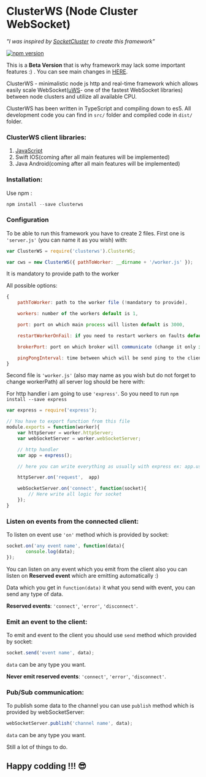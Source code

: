 # ClusterWS (Node Cluster WebSocket)
*"I was inspired by [SocketCluster](https://github.com/SocketCluster/socketcluster) to create this framework"*

[![npm version](https://badge.fury.io/js/clusterws.svg)](https://badge.fury.io/js/clusterws)

This is a **Beta Version** that is why framework may lack some important features :) . You can see main changes in [HERE](./information/CHANGELOG.md).

ClusterWS - minimalistic node js http and real-time framework which allows easily scale WebSocket([uWS](https://github.com/uNetworking/uWebSockets)- one of the fastest WebSocket libraries) between node clusters and utilize all available CPU.

ClusterWS has been written in TypeScript and compiling down to es5. All development code you can find in `src/` folder and compiled code in `dist/` folder.

### ClusterWS client libraries:

1. [JavaScript](https://github.com/goriunov/ClusterWS-Client-JS)
2. Swift IOS(coming after all main features will be implemented)
3. Java Android(coming after all main features will be implemented)

### Installation:

Use npm :

```js
npm install --save clusterws
```

### Configuration

To be able to run this framework you have to create 2 files. First one is `'server.js'` (you can name it as you wish) with:

```js
var ClusterWS = require('clusterws').ClusterWS;

var cws = new ClusterWS({ pathToWorker: __dirname + '/worker.js' });
```

It is mandatory to provide path to the worker

All possible options:

```js
{
    pathToWorker: path to the worker file (!mandatory to provide),

    workers: number of the workers default is 1,

    port: port on which main process will listen default is 3000,

    restartWorkerOnFail: if you need to restart workers on faults default is false,

    brokerPort: port on which broker will communicate (change it only if default port is busy) default is 9346,

    pingPongInterval: time between which will be send ping to the client in ms default is 20000 (20s)
}
```

Second file is `'worker.js'` (also may name as you wish but do not forget to change workerPath) all server log should be here with:

For http handler i am going to use `'express'`. So you need to run `npm install --save express`

```js
var express = require('express');

// You have to export function from this file
module.exports = function(worker){
    var httpServer = worker.httpServer;
    var webSocketServer = worker.webSocketServer;

    // http handler
    var app = express();

    // here you can write everything as usually with express ex: app.use('/' and what you need);

    httpServer.on('request',  app)

    webSocketServer.on('connect', function(socket){
        // Here write all logic for socket
    });
}
```

### Listen on events from the connected client:

To listen on event use `'on'` method which is provided by socket:

```js
socket.on('any event name', function(data){
       console.log(data);
});
```

You can listen on any event which you emit from the client also you can listen on **Reserved event** which are emitting automatically :)

Data which you get in `function(data)` it what you send with event, you can send any type of data.

**Reserved events**: `'connect'`, `'error'`, `'disconnect'`.

### Emit an event to the client:

To emit and event to the client you should use `send` method which provided by socket:

```js
socket.send('event name', data);
```

`data` can be any type you want.

**Never emit reserved events**: `'connect'`, `'error'`, `'disconnect'`.

### Pub/Sub communication:

To publish some data to the channel you can use `publish` method which is provided by webSocketServer:

```js
webSocketServer.publish('channel name', data);
```

`data` can be any type you want.

Still a lot of things to do.

## Happy codding !!! :sunglasses:



